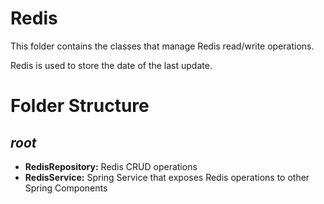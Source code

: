 # Redis

This folder contains the classes that manage Redis read/write operations.

Redis is used to store the date of the last update.

# Folder Structure

## <em>root</em>

- <strong>RedisRepository:</strong> Redis CRUD operations
- <strong>RedisService:</strong> Spring Service that exposes Redis operations to other Spring Components